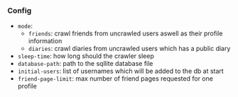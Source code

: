 ### Config
* `mode`: 
  * `friends`: crawl friends from uncrawled users aswell as their profile information
  * `diaries`: crawl diaries from uncrawled users which has a public diary
* `sleep-time`: how long should the crawler sleep
* `database-path`: path to the sqllite database file
* `initial-users`: list of usernames which will be added to the db at start
* `friend-page-limit`: max number of friend pages requested for one profile